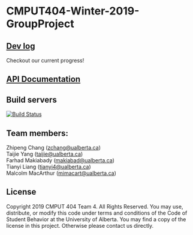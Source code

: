 # CMPUT404-Winter-2019-GroupProject

## [Dev log](https://github.com/Zhipeng-Chang/CMPUT404-Winter-2019-GroupProject/wiki/DevLog)
Checkout our current progress!

## [API Documentation](https://github.com/Zhipeng-Chang/CMPUT404-Winter-2019-GroupProject/blob/master/docs/APIsDoc.pdf)

## Build servers

[![Build Status](https://travis-ci.org/Zhipeng-Chang/CMPUT404-Winter-2019-GroupProject.svg?branch=master)](https://travis-ci.org/Zhipeng-Chang/CMPUT404-Winter-2019-GroupProject)


## Team members: <br />
Zhipeng Chang (zchang@ualberta.ca) <br />
Taijie Yang (taijie@ualberta.ca)<br />
Farhad Makiabady (makiabad@ualberta.ca) <br />
Tianyi Liang (tianyi4@ualberta.ca) <br />
Malcolm MacArthur (mimacart@ualberta.ca) <br />

## License
Copyright 2019 CMPUT 404 Team 4. All Rights Reserved. You may use, distribute, or modify this code under terms and conditions of the Code of Student Behavior at the University of Alberta. You may find a copy of the license in this project. Otherwise please contact us directly.

